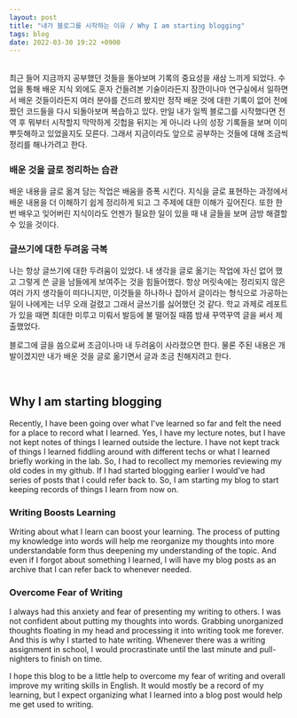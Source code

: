 ```yaml
---
layout: post
title: "내가 블로그를 시작하는 이유 / Why I am starting blogging"
tags: blog
date: 2022-03-30 19:22 +0900
---
```


<br/>
최근 들어 지금까지 공부했던 것들을 돌아보며 기록의 중요성을 새삼 느끼게 되었다. 수업을 통해 배운 지식 외에도 혼자 건들려본 기술이라든지 잠깐이나마 연구실에서 일하면서 배운 것들이라든지 여러 분야를 건드려 봤지만 정작 배운 것에 대한 기록이 없어 전에 짰던 코드들을 다시 되돌아보며 복습하고 있다. 만일 내가 일찍 블로그를 시작했다면 전역 후 뭐부터 시작할지 막막하게 깃헙을 뒤지는 게 아니라 나의 성장 기록들을 보며 이미 뿌듯해하고 있었을지도 모른다. 그래서 지금이라도 앞으로 공부하는 것들에 대해 조금씩 정리를 해나가려고 한다.


### 배운 것을 글로 정리하는 습관
배운 내용을 글로 옮겨 담는 작업은 배움을 증폭 시킨다. 지식을 글로 표현하는 과정에서 배운 내용을 더 이해하기 쉽게 정리하게 되고 그 주제에 대한 이해가 깊어진다. 또한 한 번 배우고 잊어버린 지식이라도 언젠가 필요한 일이 있을 때 내 글들을 보며 금방 해결할 수 있을 것이다. 


### 글쓰기에 대한 두려움 극복

나는 항상 글쓰기에 대한 두려움이 있었다. 내 생각을 글로 옮기는 작업에 자신 없어 했고 그렇게 쓴 글을 남들에게 보여주는 것을 힘들어했다. 항상 머릿속에는 정리되지 않은 여러 가지 생각들이 떠다니지만, 이것들을 하나하나 잡아서 글이라는 형식으로 가공하는 일이 나에게는 너무 오래 걸렸고 그래서 글쓰기를 싫어했던 것 같다. 학교 과제로 레포트가 있을 때면 최대한 미루고 미뤄서 발등에 불 떨어질 때쯤 밤새 꾸역꾸역 글을 써서 제출했었다. 

블로그에 글을 씀으로써 조금이나마 내 두려움이 사라졌으면 한다. 물론 주된 내용은 개발이겠지만 내가 배운 것을 글로 옮기면서 글과 조금 친해지려고 한다.

<br/>

## Why I am starting blogging

Recently, I have been going over what I've learned so far and felt the need for a place to record what I learned. Yes, I have my lecture notes, but I have not kept notes of things I learned outside the lecture. I have not kept track of things I learned fiddling around with different techs or what I learned briefly working in the lab. So, I had to recollect my memories reviewing my old codes in my github. If I had started blogging earlier I would've had series of posts that I could refer back to. So, I am starting my blog to start keeping records of things I learn from now on.

### Writing Boosts Learning

Writing about what I learn can boost your learning. The process of putting my knowledge into words will help me reorganize my thoughts into more understandable form thus deepening my understanding of the topic. And even if I forgot about something I learned, I will have my blog posts as an archive that I can refer back to whenever needed.

### Overcome Fear of Writing

I always had this anxiety and fear of presenting my writing to others. I was not confident about putting my thoughts into words. Grabbing unorganized thoughts floating in my head and processing it into writing took me forever. And this is why I started to hate writing. Whenever there was a writing assignment in school, I would procrastinate until the last minute and pull-nighters to finish on time.

I hope this blog to be a little help to overcome my fear of writing and overall improve my writing skills in English. It would mostly be a record of my learning, but I expect organizing what I learned into a blog post would help me get used to writing.
